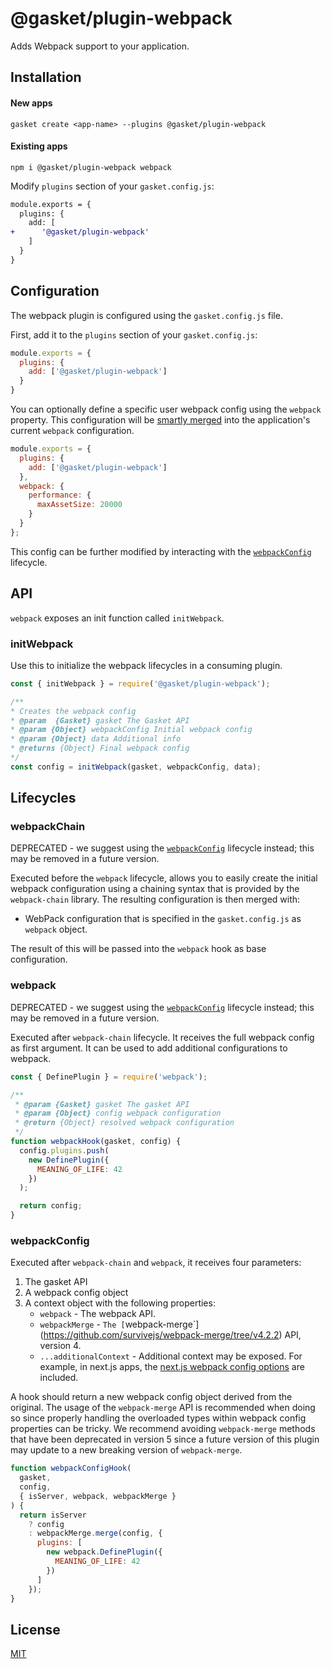 # @gasket/plugin-webpack

Adds Webpack support to your application.

## Installation

#### New apps

```
gasket create <app-name> --plugins @gasket/plugin-webpack
```

#### Existing apps

```
npm i @gasket/plugin-webpack webpack
```

Modify `plugins` section of your `gasket.config.js`:

```diff
module.exports = {
  plugins: {
    add: [
+      '@gasket/plugin-webpack'
    ]
  }
}
```

## Configuration

The webpack plugin is configured using the `gasket.config.js` file.

First, add it to the `plugins` section of your `gasket.config.js`:

```js
module.exports = {
  plugins: {
    add: ['@gasket/plugin-webpack']
  }
}
```

You can optionally define a specific user webpack config using the `webpack`
property. This configuration will be [smartly merged] into the application's
current `webpack` configuration.

```js
module.exports = {
  plugins: {
    add: ['@gasket/plugin-webpack']
  },
  webpack: {
    performance: {
      maxAssetSize: 20000
    }
  }
};
```

This config can be further modified by interacting with the [`webpackConfig`](#webpackConfig)
lifecycle.

## API

`webpack` exposes an init function called `initWebpack`.

### initWebpack

Use this to initialize the webpack lifecycles in a consuming plugin.

```js
const { initWebpack } = require('@gasket/plugin-webpack');

/**
* Creates the webpack config
* @param  {Gasket} gasket The Gasket API
* @param {Object} webpackConfig Initial webpack config
* @param {Object} data Additional info
* @returns {Object} Final webpack config
*/
const config = initWebpack(gasket, webpackConfig, data);
```

## Lifecycles

### webpackChain

DEPRECATED - we suggest using the [`webpackConfig`](#webpackConfig) lifecycle instead; this may be removed in a future version.

Executed before the `webpack` lifecycle, allows you to easily create the initial
webpack configuration using a chaining syntax that is provided by the
`webpack-chain` library. The resulting configuration is then merged with:

- WebPack configuration that is specified in the `gasket.config.js` as `webpack`
  object.

The result of this will be passed into the `webpack` hook as base configuration.

### webpack

DEPRECATED - we suggest using the [`webpackConfig`](#webpackConfig) lifecycle instead; this may be removed in a future version.

Executed after `webpack-chain` lifecycle. It receives the full webpack config as
first argument. It can be used to add additional configurations to webpack.

```js
const { DefinePlugin } = require('webpack');

/**
 * @param {Gasket} gasket The gasket API
 * @param {Object} config webpack configuration
 * @return {Object} resolved webpack configuration
 */
function webpackHook(gasket, config) {
  config.plugins.push(
    new DefinePlugin({
      MEANING_OF_LIFE: 42
    })
  );

  return config;
}
```

### webpackConfig

Executed after `webpack-chain` and `webpack`, it receives four parameters:

1. The gasket API
2. A webpack config object
3. A context object with the following properties:
   * `webpack` - The webpack API.
   * `webpackMerge` - `The [`webpack-merge`](https://github.com/survivejs/webpack-merge/tree/v4.2.2) API, version 4.
   * `...additionalContext` - Additional context may be exposed. For example, in next.js apps, the [next.js webpack config options](https://nextjs.org/docs/api-reference/next.config.js/custom-webpack-config) are included.
   

A hook should return a new webpack config object derived from the original. The usage of the `webpack-merge` API is recommended when doing so since properly handling the overloaded types within webpack config properties can be tricky. We recommend avoiding `webpack-merge` methods that have been deprecated in version 5 since a future version of this plugin may update to a new breaking version of `webpack-merge`.


```js
function webpackConfigHook(
  gasket,
  config,
  { isServer, webpack, webpackMerge }
) {
  return isServer
    ? config
    : webpackMerge.merge(config, {
      plugins: [
        new webpack.DefinePlugin({
          MEANING_OF_LIFE: 42
        })
      ]
    });
}
```

## License

[MIT](./LICENSE.md)

<!-- LINKS -->

[smartly merged]: https://github.com/survivejs/webpack-merge#smart-merging
